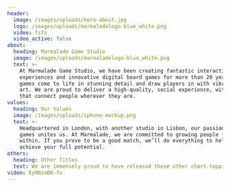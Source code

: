 ```yaml
---
header:
  image: /images/uploads/hero-about.jpg
  logo: /images/uploads/marmaladelogo-blue_white.png
  video: fsfs
  video_active: false
about:
  heading: Marmalade Game Studio
  image: /images/uploads/marmaladelogo-blue_white.png
  text: >-
    At Marmalade Game Studio, we have been creating fantastic interactive
    experiences and innovative digital board games for more than 20 years. Our
    games come to life in stunning detail and draw players in with vibrant 3D
    art. We are proud to deliver a high-quality, social experience, with games
    that connect people wherever they are.
values:
  heading: Our Values
  image: /images/uploads/iphone-mockup.png
  text: >-
    Headquartered in London, with another studio in Lisbon, our passion for
    games unites us. At Marmalade, we are committed to growing people from
    within. If you prove to be a good match, we’ll do everything to help you
    achieve your full potential.
others:
  heading: Other Titles
  text: We are immensely proud to have released these other chart-topping titles...
video: EyNNzmBK-fo
---
```


